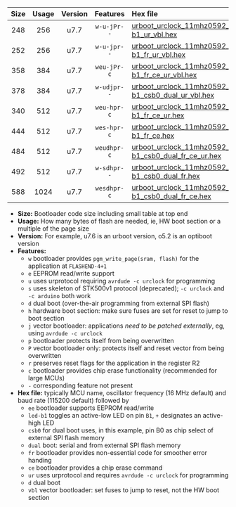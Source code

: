 |Size|Usage|Version|Features|Hex file|
|:-:|:-:|:-:|:-:|:--|
|248|256|u7.7|`w-u-jPr--`|[urboot_urclock_11mhz0592_460800bps_led-b1_ur_vbl.hex](https://raw.githubusercontent.com/stefanrueger/urboot.hex/main/boards/urclock/fcpu_11mhz0592/460800_bps/urboot_urclock_11mhz0592_460800bps_led-b1_ur_vbl.hex)|
|252|256|u7.7|`w-u-jpr--`|[urboot_urclock_11mhz0592_460800bps_led-b1_fr_ur_vbl.hex](https://raw.githubusercontent.com/stefanrueger/urboot.hex/main/boards/urclock/fcpu_11mhz0592/460800_bps/urboot_urclock_11mhz0592_460800bps_led-b1_fr_ur_vbl.hex)|
|358|384|u7.7|`weu-jPr-c`|[urboot_urclock_11mhz0592_460800bps_ee_led-b1_fr_ce_ur_vbl.hex](https://raw.githubusercontent.com/stefanrueger/urboot.hex/main/boards/urclock/fcpu_11mhz0592/460800_bps/urboot_urclock_11mhz0592_460800bps_ee_led-b1_fr_ce_ur_vbl.hex)|
|378|384|u7.7|`w-udjpr--`|[urboot_urclock_11mhz0592_460800bps_led-b1_csb0_dual_ur_vbl.hex](https://raw.githubusercontent.com/stefanrueger/urboot.hex/main/boards/urclock/fcpu_11mhz0592/460800_bps/urboot_urclock_11mhz0592_460800bps_led-b1_csb0_dual_ur_vbl.hex)|
|340|512|u7.7|`weu-hpr-c`|[urboot_urclock_11mhz0592_460800bps_ee_led-b1_fr_ce_ur.hex](https://raw.githubusercontent.com/stefanrueger/urboot.hex/main/boards/urclock/fcpu_11mhz0592/460800_bps/urboot_urclock_11mhz0592_460800bps_ee_led-b1_fr_ce_ur.hex)|
|444|512|u7.7|`wes-hpr-c`|[urboot_urclock_11mhz0592_460800bps_ee_led-b1_fr_ce.hex](https://raw.githubusercontent.com/stefanrueger/urboot.hex/main/boards/urclock/fcpu_11mhz0592/460800_bps/urboot_urclock_11mhz0592_460800bps_ee_led-b1_fr_ce.hex)|
|484|512|u7.7|`weudhpr-c`|[urboot_urclock_11mhz0592_460800bps_ee_led-b1_csb0_dual_fr_ce_ur.hex](https://raw.githubusercontent.com/stefanrueger/urboot.hex/main/boards/urclock/fcpu_11mhz0592/460800_bps/urboot_urclock_11mhz0592_460800bps_ee_led-b1_csb0_dual_fr_ce_ur.hex)|
|492|512|u7.7|`w-sdhpr--`|[urboot_urclock_11mhz0592_460800bps_led-b1_csb0_dual_fr.hex](https://raw.githubusercontent.com/stefanrueger/urboot.hex/main/boards/urclock/fcpu_11mhz0592/460800_bps/urboot_urclock_11mhz0592_460800bps_led-b1_csb0_dual_fr.hex)|
|588|1024|u7.7|`wesdhpr-c`|[urboot_urclock_11mhz0592_460800bps_ee_led-b1_csb0_dual_fr_ce.hex](https://raw.githubusercontent.com/stefanrueger/urboot.hex/main/boards/urclock/fcpu_11mhz0592/460800_bps/urboot_urclock_11mhz0592_460800bps_ee_led-b1_csb0_dual_fr_ce.hex)|

- **Size:** Bootloader code size including small table at top end
- **Usage:** How many bytes of flash are needed, ie, HW boot section or a multiple of the page size
- **Version:** For example, u7.6 is an urboot version, o5.2 is an optiboot version
- **Features:**
  + `w` bootloader provides `pgm_write_page(sram, flash)` for the application at `FLASHEND-4+1`
  + `e` EEPROM read/write support
  + `u` uses urprotocol requiring `avrdude -c urclock` for programming
  + `s` uses skeleton of STK500v1 protocol (deprecated); `-c urclock` and `-c arduino` both work
  + `d` dual boot (over-the-air programming from external SPI flash)
  + `h` hardware boot section: make sure fuses are set for reset to jump to boot section
  + `j` vector bootloader: applications *need to be patched externally*, eg, using `avrdude -c urclock`
  + `p` bootloader protects itself from being overwritten
  + `P` vector bootloader only: protects itself and reset vector from being overwritten
  + `r` preserves reset flags for the application in the register R2
  + `c` bootloader provides chip erase functionality (recommended for large MCUs)
  + `-` corresponding feature not present
- **Hex file:** typically MCU name, oscillator frequency (16 MHz default) and baud rate (115200 default) followed by
  + `ee` bootloader supports EEPROM read/write
  + `led-b1` toggles an active-low LED on pin `B1`, `+` designates an active-high LED
  + `csb0` for dual boot uses, in this example, pin B0 as chip select of external SPI flash memory
  + `dual` boot: serial and from external SPI flash memory
  + `fr` bootloader provides non-essential code for smoother error handing
  + `ce` bootloader provides a chip erase command
  + `ur` uses urprotocol and requires `avrdude -c urclock` for programming
  + `d` dual boot
  + `vbl` vector bootloader: set fuses to jump to reset, not the HW boot section
